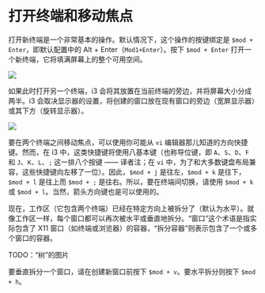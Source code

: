 # 打开终端和移动焦点
打开新终端是一个非常基本的操作。默认情况下，这个操作的按键绑定是 `$mod + Enter`，即默认配置中的 Alt + Enter（`Mod1+Enter`）。按下 `$mod + Enter` 打开一个新终端，它将填满屏幕上的整个可用空间。

![](https://i3wm.org/docs/single_terminal.png)

如果此时打开另一个终端，i3 会将其放置在当前终端的旁边，并将屏幕大小分成两半。i3 会取决显示器的设置，将创建的窗口放在现有窗口的旁边（宽屏显示器）或其下方（旋转显示器）。

![](https://i3wm.org/docs/two_terminals.png)

要在两个终端之间移动焦点，可以使用你可能从 `vi` 编辑器那儿知道的方向快捷键。然而，在 i3 中，这类快捷键将使用八基本键（也称导位键，即 `A`、`S`、`D`、`F` 和 `J`、`K`、`L`、`;` 这一排八个按键 —— 译者注；在 `vi` 中，为了和大多数键盘布局兼容，这些快捷键向左移了一位）。因此，`$mod + j` 是往左，`$mod + k` 是往下，`$mod + l` 是往上而 `$mod + ;` 是往右。所以，要在终端间切换，请使用 `$mod + k` 或 `$mod + l`。当然，箭头方向键也是可以使用的。

现在，工作区（它包含两个终端）已经在特定方向上被拆分了（默认为水平）。就像工作区一样，每个窗口都可以再次被水平或垂直地拆分。“窗口”这个术语是指实际包含了 X11 窗口（如终端或浏览器）的容器，“拆分容器”则表示包含了一个或多个窗口的容器。

TODO：“树”的图片

要垂直拆分一个窗口，请在创建新窗口前按下 `$mod + v`。要水平拆分则按下 `$mod + h`。

